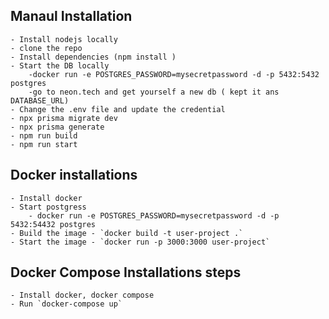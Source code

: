 ## Manaul Installation
    - Install nodejs locally
    - clone the repo
    - Install dependencies (npm install )
    - Start the DB locally
        -docker run -e POSTGRES_PASSWORD=mysecretpassword -d -p 5432:5432 postgres
        -go to neon.tech and get yourself a new db ( kept it ans DATABASE_URL)
    - Change the .env file and update the credential
    - npx prisma migrate dev
    - npx prisma generate
    - npm run build
    - npm run start

## Docker installations
    - Install docker
    - Start postgress 
        - docker run -e POSTGRES_PASSWORD=mysecretpassword -d -p 5432:54432 postgres
    - Build the image - `docker build -t user-project .`
    - Start the image - `docker run -p 3000:3000 user-project`

## Docker Compose Installations steps
    - Install docker, docker compose
    - Run `docker-compose up`